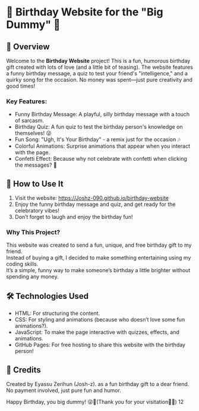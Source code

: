 # 🎉 Birthday Website for the "Big Dummy" 🎂

## 🎁 Overview
Welcome to the **Birthday Website** project! This is a fun, humorous birthday gift created with lots of love (and a little bit of teasing). The website features a funny birthday message, a quiz to test your friend's "intelligence," and a quirky song for the occasion. No money was spent—just pure creativity and good times!

### Key Features:
- Funny Birthday Message: A playful, silly birthday message with a touch of sarcasm.
- Birthday Quiz: A fun quiz to test the birthday person's knowledge on themselves! 😜
- Fun Song: "Ugh, It's Your Birthday" - a remix just for the occasion 🎶
- Colorful Animations: Surprise animations that appear when you interact with the page.
- Confetti Effect: Because why not celebrate with confetti when clicking the messages? 🎉

## 🎉 How to Use It
1. Visit the website: https://Joshz-090.github.io/birthday-website  
2. Enjoy the funny birthday message and quiz, and get ready for the celebratory vibes!
3. Don’t forget to laugh and enjoy the birthday fun!

### Why This Project?
This website was created to send a fun, unique, and free birthday gift to my friend.  
Instead of buying a gift, I decided to make something entertaining using my coding skills.  
It’s a simple, funny way to make someone’s birthday a little brighter without spending any money.

## 🛠️ Technologies Used
- HTML: For structuring the content.
- CSS: For styling and animations (because who doesn’t love some fun animations?).
- JavaScript: To make the page interactive with quizzes, effects, and animations.
- GitHub Pages: For free hosting to share this website with the birthday person!

## 🥳 Credits
Created by Eyassu Zerihun (Josh-z). as a fun birthday gift to a dear friend.  
No payment involved, just pure fun and humor.  

Happy Birthday, you big dummy! 😜🎂(Thank you for your visitation🙏🙏)
12
